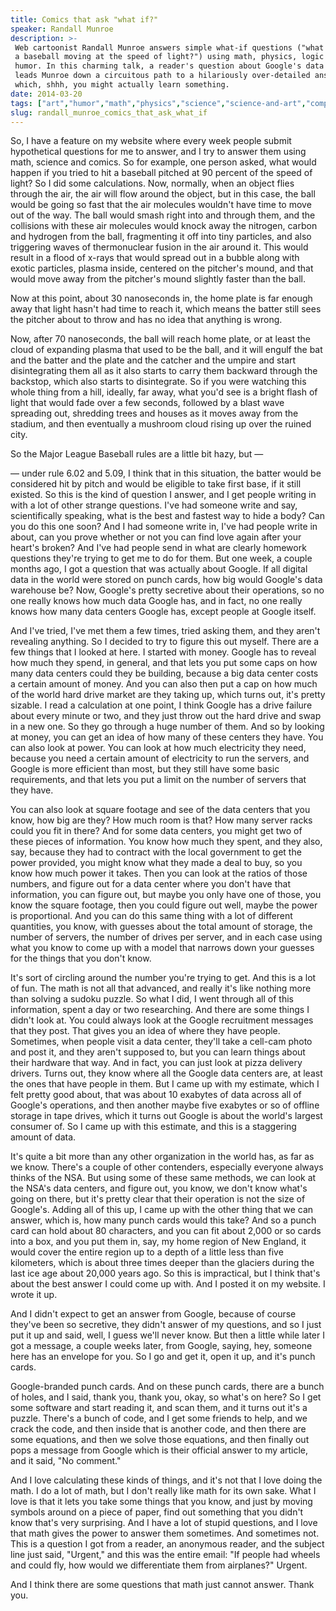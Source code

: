 ```yaml
---
title: Comics that ask "what if?"
speaker: Randall Munroe
description: >-
 Web cartoonist Randall Munroe answers simple what-if questions ("what if you hit
 a baseball moving at the speed of light?") using math, physics, logic and deadpan
 humor. In this charming talk, a reader's question about Google's data warehouse
 leads Munroe down a circuitous path to a hilariously over-detailed answer — in
 which, shhh, you might actually learn something.
date: 2014-03-20
tags: ["art","humor","math","physics","science","science-and-art","computers","google","data","comedy"]
slug: randall_munroe_comics_that_ask_what_if
---
```


So, I have a feature on my website where every week people submit hypothetical questions
for me to answer, and I try to answer them using math, science and comics. So for example,
one person asked, what would happen if you tried to hit a baseball pitched at 90 percent
of the speed of light? So I did some calculations. Now, normally, when an object flies
through the air, the air will flow around the object, but in this case, the ball would be
going so fast that the air molecules wouldn't have time to move out of the way. The ball
would smash right into and through them, and the collisions with these air molecules would
knock away the nitrogen, carbon and hydrogen from the ball, fragmenting it off into tiny
particles, and also triggering waves of thermonuclear fusion in the air around it. This
would result in a flood of x-rays that would spread out in a bubble along with exotic
particles, plasma inside, centered on the pitcher's mound, and that would move away from
the pitcher's mound slightly faster than the ball.

Now at this point, about 30 nanoseconds in, the home plate is far enough away that light
hasn't had time to reach it, which means the batter still sees the pitcher about to throw
and has no idea that anything is wrong. 

Now, after 70 nanoseconds, the ball will reach home plate, or at least the cloud of
expanding plasma that used to be the ball, and it will engulf the bat and the batter and
the plate and the catcher and the umpire and start disintegrating them all as it also
starts to carry them backward through the backstop, which also starts to disintegrate. So
if you were watching this whole thing from a hill, ideally, far away, what you'd see is a
bright flash of light that would fade over a few seconds, followed by a blast wave
spreading out, shredding trees and houses as it moves away from the stadium, and then
eventually a mushroom cloud rising up over the ruined city. 

So the Major League Baseball rules are a little bit hazy, but — 

— under rule 6.02 and 5.09, I think that in this situation, the batter would be considered
hit by pitch and would be eligible to take first base, if it still existed. So this is the
kind of question I answer, and I get people writing in with a lot of other strange
questions. I've had someone write and say, scientifically speaking, what is the best and
fastest way to hide a body? Can you do this one soon? And I had someone write in, I've had
people write in about, can you prove whether or not you can find love again after your
heart's broken? And I've had people send in what are clearly homework questions they're
trying to get me to do for them. But one week, a couple months ago, I got a question that
was actually about Google. If all digital data in the world were stored on punch cards,
how big would Google's data warehouse be? Now, Google's pretty secretive about their
operations, so no one really knows how much data Google has, and in fact, no one really
knows how many data centers Google has, except people at Google itself.

And I've tried, I've met them a few times, tried asking them, and they aren't revealing
anything. So I decided to try to figure this out myself. There are a few things that I
looked at here. I started with money. Google has to reveal how much they spend, in
general, and that lets you put some caps on how many data centers could they be building,
because a big data center costs a certain amount of money. And you can also then put a cap
on how much of the world hard drive market are they taking up, which turns out, it's
pretty sizable. I read a calculation at one point, I think Google has a drive failure
about every minute or two, and they just throw out the hard drive and swap in a new one.
So they go through a huge number of them. And so by looking at money, you can get an idea
of how many of these centers they have. You can also look at power. You can look at how
much electricity they need, because you need a certain amount of electricity to run the
servers, and Google is more efficient than most, but they still have some basic
requirements, and that lets you put a limit on the number of servers that they
have.

You can also look at square footage and see of the data centers that you know, how big are
they? How much room is that? How many server racks could you fit in there? And for some
data centers, you might get two of these pieces of information. You know how much they
spent, and they also, say, because they had to contract with the local government to get
the power provided, you might know what they made a deal to buy, so you know how much
power it takes. Then you can look at the ratios of those numbers, and figure out for a
data center where you don't have that information, you can figure out, but maybe you only
have one of those, you know the square footage, then you could figure out well, maybe the
power is proportional. And you can do this same thing with a lot of different quantities,
you know, with guesses about the total amount of storage, the number of servers, the
number of drives per server, and in each case using what you know to come up with a model
that narrows down your guesses for the things that you don't know.

It's sort of circling around the number you're trying to get. And this is a lot of fun.
The math is not all that advanced, and really it's like nothing more than solving a sudoku
puzzle. So what I did, I went through all of this information, spent a day or two
researching. And there are some things I didn't look at. You could always look at the
Google recruitment messages that they post. That gives you an idea of where they have
people. Sometimes, when people visit a data center, they'll take a cell-cam photo and post
it, and they aren't supposed to, but you can learn things about their hardware that way.
And in fact, you can just look at pizza delivery drivers. Turns out, they know where all
the Google data centers are, at least the ones that have people in them. But I came up with
my estimate, which I felt pretty good about, that was about 10 exabytes of data across all
of Google's operations, and then another maybe five exabytes or so of offline storage in
tape drives, which it turns out Google is about the world's largest consumer of. So I came
up with this estimate, and this is a staggering amount of data.

It's quite a bit more than any other organization in the world has, as far as we know.
There's a couple of other contenders, especially everyone always thinks of the NSA. But
using some of these same methods, we can look at the NSA's data centers, and figure out,
you know, we don't know what's going on there, but it's pretty clear that their operation
is not the size of Google's. Adding all of this up, I came up with the other thing that we
can answer, which is, how many punch cards would this take? And so a punch card can hold
about 80 characters, and you can fit about 2,000 or so cards into a box, and you put them
in, say, my home region of New England, it would cover the entire region up to a depth of
a little less than five kilometers, which is about three times deeper than the glaciers
during the last ice age about 20,000 years ago. So this is impractical, but I think that's
about the best answer I could come up with. And I posted it on my website. I wrote it
up.

And I didn't expect to get an answer from Google, because of course they've been so
secretive, they didn't answer of my questions, and so I just put it up and said, well, I
guess we'll never know. But then a little while later I got a message, a couple weeks
later, from Google, saying, hey, someone here has an envelope for you. So I go and get it,
open it up, and it's punch cards. 

Google-branded punch cards. And on these punch cards, there are a bunch of holes, and I
said, thank you, thank you, okay, so what's on here? So I get some software and start
reading it, and scan them, and it turns out it's a puzzle. There's a bunch of code, and I
get some friends to help, and we crack the code, and then inside that is another code, and
then there are some equations, and then we solve those equations, and then finally out
pops a message from Google which is their official answer to my article, and it said, "No
comment." 

And I love calculating these kinds of things, and it's not that I love doing the math. I
do a lot of math, but I don't really like math for its own sake. What I love is that it
lets you take some things that you know, and just by moving symbols around on a piece of
paper, find out something that you didn't know that's very surprising. And I have a lot of
stupid questions, and I love that math gives the power to answer them sometimes. And
sometimes not. This is a question I got from a reader, an anonymous reader, and the
subject line just said, "Urgent," and this was the entire email: "If people had wheels and
could fly, how would we differentiate them from airplanes?" Urgent. 

And I think there are some questions that math just cannot answer. Thank you.

<!--
ad_duration=3.33
event="TED2014"
external_start_time=0
has_talk_citation=0
intro_duration=11.82
is_subtitle_required="False"
is_talk_featured="True"
language="en"
language_swap="False"
native_language="en"
number_of_related_talks=6
number_of_speakers=1
number_of_subtitled_videos=27
number_of_tags=10
number_of_talk_download_languages=27
number_of_talk_more_resources=2
number_of_talk_recommendations=0
number_of_talks_take_actions=0
post_ad_duration=0.83
published_timestamp="2014-05-08 14:57:50"
recording_date="2014-03-20"
speaker_description="Cartoonist"
speaker_is_published=1
speaker_name="Randall Munroe"
talk_name="Comics that ask \"what if?\""
talks_tags=["art","humor","math","physics","science","science-and-art","computers","google","data","comedy"]
talks_take_action=[]
url_audio="https://download.ted.com/talks/RandallMunroe_2014.mp3?apikey=acme-roadrunner"
url_photo_speaker="https://pe.tedcdn.com/images/ted/39ed7a878081c94450f50832c692f6fa2e0ef34e_254x191.jpg"
url_photo_talk="https://pe.tedcdn.com/images/ted/b867da1b6773c92bb7342367fa411d21a0a44018_1600x1200.jpg"
url_webpage="https://www.ted.com/talks/randall_munroe_comics_that_ask_what_if"
video_type_name="TED Stage Talk"
-->